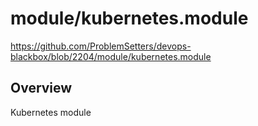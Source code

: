 # module/kubernetes.module

https://github.com/ProblemSetters/devops-blackbox/blob/2204/module/kubernetes.module

## Overview

Kubernetes module


